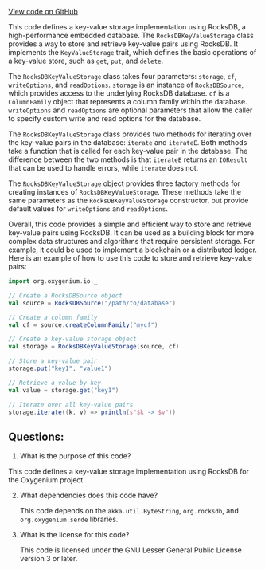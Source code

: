 [View code on GitHub](https://github.com/oxygenium/oxygenium/io/src/main/scala/org/oxygenium/io/RocksDBKeyValueStorage.scala)

This code defines a key-value storage implementation using RocksDB, a high-performance embedded database. The `RocksDBKeyValueStorage` class provides a way to store and retrieve key-value pairs using RocksDB. It implements the `KeyValueStorage` trait, which defines the basic operations of a key-value store, such as `get`, `put`, and `delete`.

The `RocksDBKeyValueStorage` class takes four parameters: `storage`, `cf`, `writeOptions`, and `readOptions`. `storage` is an instance of `RocksDBSource`, which provides access to the underlying RocksDB database. `cf` is a `ColumnFamily` object that represents a column family within the database. `writeOptions` and `readOptions` are optional parameters that allow the caller to specify custom write and read options for the database.

The `RocksDBKeyValueStorage` class provides two methods for iterating over the key-value pairs in the database: `iterate` and `iterateE`. Both methods take a function that is called for each key-value pair in the database. The difference between the two methods is that `iterateE` returns an `IOResult` that can be used to handle errors, while `iterate` does not.

The `RocksDBKeyValueStorage` object provides three factory methods for creating instances of `RocksDBKeyValueStorage`. These methods take the same parameters as the `RocksDBKeyValueStorage` constructor, but provide default values for `writeOptions` and `readOptions`.

Overall, this code provides a simple and efficient way to store and retrieve key-value pairs using RocksDB. It can be used as a building block for more complex data structures and algorithms that require persistent storage. For example, it could be used to implement a blockchain or a distributed ledger. Here is an example of how to use this code to store and retrieve key-value pairs:

```scala
import org.oxygenium.io._

// Create a RocksDBSource object
val source = RocksDBSource("/path/to/database")

// Create a column family
val cf = source.createColumnFamily("mycf")

// Create a key-value storage object
val storage = RocksDBKeyValueStorage(source, cf)

// Store a key-value pair
storage.put("key1", "value1")

// Retrieve a value by key
val value = storage.get("key1")

// Iterate over all key-value pairs
storage.iterate((k, v) => println(s"$k -> $v"))
```
## Questions: 
 1. What is the purpose of this code?
   
   This code defines a key-value storage implementation using RocksDB for the Oxygenium project.

2. What dependencies does this code have?
   
   This code depends on the `akka.util.ByteString`, `org.rocksdb`, and `org.oxygenium.serde` libraries.

3. What is the license for this code?
   
   This code is licensed under the GNU Lesser General Public License version 3 or later.